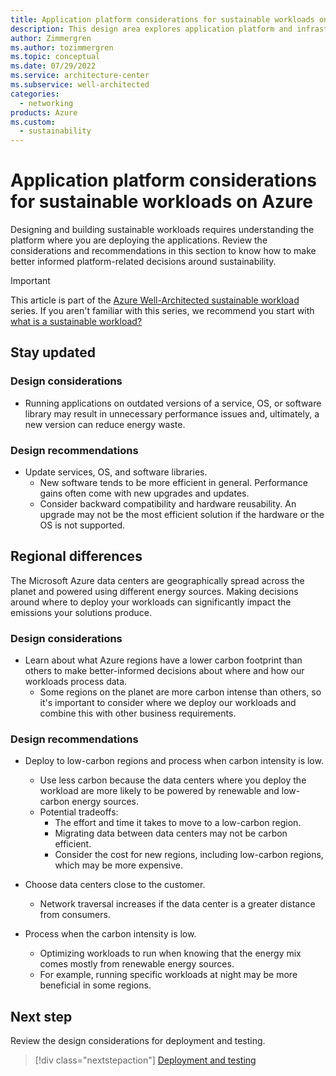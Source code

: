 ```yaml
---
title: Application platform considerations for sustainable workloads on Azure
description: This design area explores application platform and infrastructure considerations for sustainable workloads on Azure.
author: Zimmergren
ms.author: tozimmergren
ms.topic: conceptual
ms.date: 07/29/2022
ms.service: architecture-center
ms.subservice: well-architected
categories: 
  - networking
products: Azure
ms.custom:
  - sustainability
---
```


# Application platform considerations for sustainable workloads on Azure

Designing and building sustainable workloads requires understanding the platform where you are deploying the applications. Review the considerations and recommendations in this section to know how to make better informed platform-related decisions around sustainability.

> [!IMPORTANT]
> This article is part of the [Azure Well-Architected sustainable workload](index.yml) series. If you aren't familiar with this series, we recommend you start with [what is a sustainable workload?](sustainability-get-started.md#what-is-a-sustainable-workload)

## Stay updated

### Design considerations

- Running applications on outdated versions of a service, OS, or software library may result in unnecessary performance issues and, ultimately, a new version can reduce energy waste.

### Design recommendations

- Update services, OS, and software libraries.
  - New software tends to be more efficient in general. Performance gains often come with new upgrades and updates.
  - Consider backward compatibility and hardware reusability. An upgrade may not be the most efficient solution if the hardware or the OS is not supported.

## Regional differences

The Microsoft Azure data centers are geographically spread across the planet and powered using different energy sources. Making decisions around where to deploy your workloads can significantly impact the emissions your solutions produce.

### Design considerations

- Learn about what Azure regions have a lower carbon footprint than others to make better-informed decisions about where and how our workloads process data.
  - Some regions on the planet are more carbon intense than others, so it's important to consider where we deploy our workloads and combine this with other business requirements.

### Design recommendations

- Deploy to low-carbon regions and process when carbon intensity is low.
  - Use less carbon because the data centers where you deploy the workload are more likely to be powered by renewable and low-carbon energy sources.
  - Potential tradeoffs:
    - The effort and time it takes to move to a low-carbon region.
    - Migrating data between data centers may not be carbon efficient.
    - Consider the cost for new regions, including low-carbon regions, which may be more expensive.

- Choose data centers close to the customer.
  - Network traversal increases if the data center is a greater distance from consumers.

- Process when the carbon intensity is low.
  - Optimizing workloads to run when knowing that the energy mix comes mostly from renewable energy sources.
  - For example, running specific workloads at night may be more beneficial in some regions.

## Next step

Review the design considerations for deployment and testing.

> [!div class="nextstepaction"]
> [Deployment and testing](sustainability-deployment-testing.md)
